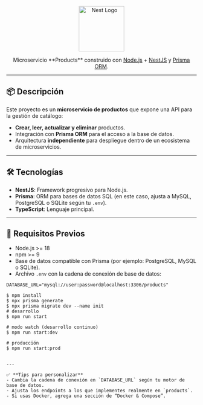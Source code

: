 <p align="center">
  <a href="https://nestjs.com/" target="blank">
    <img src="https://nestjs.com/img/logo-small.svg" width="120" alt="Nest Logo" />
  </a>
</p>

<p align="center">
  Microservicio **Products** construido con 
  <a href="http://nodejs.org" target="_blank">Node.js</a> + 
  <a href="https://nestjs.com/" target="_blank">NestJS</a> y 
  <a href="https://www.prisma.io/" target="_blank">Prisma ORM</a>.
</p>

---

## 📦 Descripción

Este proyecto es un **microservicio de productos** que expone una API para la gestión de catálogo:

- **Crear, leer, actualizar y eliminar** productos.
- Integración con **Prisma ORM** para el acceso a la base de datos.
- Arquitectura **independiente** para despliegue dentro de un ecosistema de microservicios.

---

## 🛠️ Tecnologías

- **NestJS**: Framework progresivo para Node.js.
- **Prisma**: ORM para bases de datos SQL (en este caso, ajusta a MySQL, PostgreSQL o SQLite según tu `.env`).
- **TypeScript**: Lenguaje principal.

---

## 🚀 Requisitos Previos

- Node.js >= 18
- npm >= 9
- Base de datos compatible con Prisma (por ejemplo: PostgreSQL, MySQL o SQLite).
- Archivo `.env` con la cadena de conexión de base de datos:

```env
DATABASE_URL="mysql://user:password@localhost:3306/products"

$ npm install
$ npx prisma generate
$ npx prisma migrate dev --name init
# desarrollo
$ npm run start

# modo watch (desarrollo continuo)
$ npm run start:dev

# producción
$ npm run start:prod


---

✅ **Tips para personalizar**  
- Cambia la cadena de conexión en `DATABASE_URL` según tu motor de base de datos.  
- Ajusta los endpoints a los que implementes realmente en `products`.  
- Si usas Docker, agrega una sección de “Docker & Compose”.
